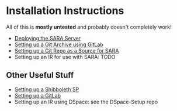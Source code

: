 # Installation Instructions

All of this is **mostly untested** and probably doesn't completely work!

- [Deploying the SARA Server](sara-server.md)
- [Setting up a Git Archive using GitLab](git-archive.md)
- [Setting up a Git Repo as a Source for SARA](git-repo.md)
- Setting up an IR for use with SARA: TODO

## Other Useful Stuff

- [Setting up a Shibboleth SP](shib.md)
- [Setting up a GitLab](gitlab.md)
- Setting up an IR using DSpace: see the DSpace-Setup repo


